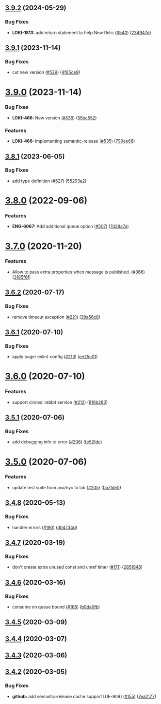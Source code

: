 ## [3.9.2](https://github.com/pagerinc/minion/compare/v3.9.1...v3.9.2) (2024-05-29)


### Bug Fixes

* **LOKI-1813:** add return statement to help New Relic ([#540](https://github.com/pagerinc/minion/issues/540)) ([234947d](https://github.com/pagerinc/minion/commit/234947dafc89eb348693ee5d2b95785e768a6a93))

## [3.9.1](https://github.com/pagerinc/minion/compare/v3.9.0...v3.9.1) (2023-11-14)


### Bug Fixes

* cut new version ([#539](https://github.com/pagerinc/minion/issues/539)) ([4f65ce9](https://github.com/pagerinc/minion/commit/4f65ce910ad6f8b91d72ba4e2c22c7aa6292af6c))

# [3.9.0](https://github.com/pagerinc/minion/compare/v3.8.1...v3.9.0) (2023-11-14)


### Bug Fixes

* **LOKI-466:** New version ([#536](https://github.com/pagerinc/minion/issues/536)) ([55bc552](https://github.com/pagerinc/minion/commit/55bc552bd9cb3f3d42de63c1e171810af83540b7))


### Features

* **LOKI-466:** Implementing semantic-release ([#535](https://github.com/pagerinc/minion/issues/535)) ([799ee68](https://github.com/pagerinc/minion/commit/799ee68a08b5539807ea0be8979f86449fe8dfac))

## [3.8.1](https://github.com/pagerinc/minion/compare/v3.8.0...v3.8.1) (2023-06-05)


### Bug Fixes

* add type definition ([#527](https://github.com/pagerinc/minion/issues/527)) ([55293a2](https://github.com/pagerinc/minion/commit/55293a2e02e3c562d35136ed7313667efdf19d29))

# [3.8.0](https://github.com/pagerinc/minion/compare/v3.7.0...v3.8.0) (2022-09-06)


### Features

* **ENG-6067:** Add additional queue option ([#507](https://github.com/pagerinc/minion/issues/507)) ([7d38a7a](https://github.com/pagerinc/minion/commit/7d38a7a22b016a1c8b6a758e2c2b3a3fd596ab90))

# [3.7.0](https://github.com/pagerinc/minion/compare/v3.6.2...v3.7.0) (2020-11-20)


### Features

* Allow to pass extra properties when message is published. ([#366](https://github.com/pagerinc/minion/issues/366)) ([3185f6f](https://github.com/pagerinc/minion/commit/3185f6fc95fe511deaf02133c7b6ff148d276dce))

## [3.6.2](https://github.com/pagerinc/minion/compare/v3.6.1...v3.6.2) (2020-07-17)


### Bug Fixes

* remove timeout exception ([#221](https://github.com/pagerinc/minion/issues/221)) ([39a56c8](https://github.com/pagerinc/minion/commit/39a56c82660652a21e8e4bfbfbd80d333ce80df4))

## [3.6.1](https://github.com/pagerinc/minion/compare/v3.6.0...v3.6.1) (2020-07-10)


### Bug Fixes

* apply pager eslint-config ([#213](https://github.com/pagerinc/minion/issues/213)) ([ee25c01](https://github.com/pagerinc/minion/commit/ee25c0115747d5fcddf41ce6672d0eed191c1b04))

# [3.6.0](https://github.com/pagerinc/minion/compare/v3.5.1...v3.6.0) (2020-07-10)


### Features

* support circleci rabbit service ([#212](https://github.com/pagerinc/minion/issues/212)) ([818b283](https://github.com/pagerinc/minion/commit/818b2834eac51ff0d3a5f7421ad3e34660896ab9))

## [3.5.1](https://github.com/pagerinc/minion/compare/v3.5.0...v3.5.1) (2020-07-06)


### Bug Fixes

* add debugging info to error ([#206](https://github.com/pagerinc/minion/issues/206)) ([fe52fdc](https://github.com/pagerinc/minion/commit/fe52fdc7e409597bba9dd80e9b18d0777b52beca))

# [3.5.0](https://github.com/pagerinc/minion/compare/v3.4.8...v3.5.0) (2020-07-06)


### Features

* update test suite from ava/nyc to lab ([#205](https://github.com/pagerinc/minion/issues/205)) ([0a7fde0](https://github.com/pagerinc/minion/commit/0a7fde0196f9b9fc8e19b6a7f15cc29910b3ec2b))

## [3.4.8](https://github.com/pagerinc/minion/compare/v3.4.7...v3.4.8) (2020-05-13)


### Bug Fixes

* handler errors ([#190](https://github.com/pagerinc/minion/issues/190)) ([d04734d](https://github.com/pagerinc/minion/commit/d04734d60d3186e0dadf68222ffff3955849a12f))

## [3.4.7](https://github.com/pagerinc/minion/compare/v3.4.6...v3.4.7) (2020-03-19)


### Bug Fixes

* don't create extra unused const and unref timer ([#171](https://github.com/pagerinc/minion/issues/171)) ([2851948](https://github.com/pagerinc/minion/commit/2851948d82b7950bd560b169e4ae9597c6c691fb))

## [3.4.6](https://github.com/pagerinc/minion/compare/v3.4.5...v3.4.6) (2020-03-16)


### Bug Fixes

* consume on queue bound ([#168](https://github.com/pagerinc/minion/issues/168)) ([b9da0fb](https://github.com/pagerinc/minion/commit/b9da0fb75a39225ecb987361fadbb78a871a98eb))

## [3.4.5](https://github.com/pagerinc/minion/compare/v3.4.4...v3.4.5) (2020-03-09)

## [3.4.4](https://github.com/pagerinc/minion/compare/v3.4.3...v3.4.4) (2020-03-07)

## [3.4.3](https://github.com/pagerinc/minion/compare/v3.4.2...v3.4.3) (2020-03-06)

## [3.4.2](https://github.com/pagerinc/minion/compare/v3.4.1...v3.4.2) (2020-03-05)


### Bug Fixes

* **github:** add semantic-release cache support [UE-909] ([#155](https://github.com/pagerinc/minion/issues/155)) ([7ea2177](https://github.com/pagerinc/minion/commit/7ea2177f217f46a39969499a7bc6d7577d2c5066))
